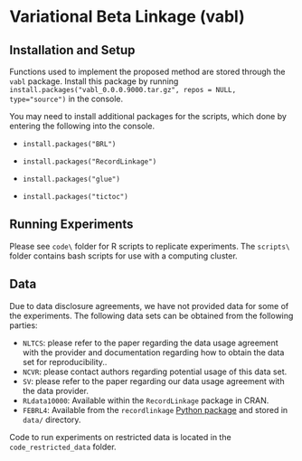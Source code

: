# Variational Beta Linkage (vabl)

## Installation and Setup

Functions used to implement the proposed method are stored through the `vabl` package. Install this package by running `install.packages("vabl_0.0.0.9000.tar.gz", repos = NULL, type="source")` in the console.

You may need to install additional packages for the scripts, which done by entering the following into the console. 

- `install.packages("BRL")`

- `install.packages("RecordLinkage")`

- `install.packages("glue")`

- `install.packages("tictoc")`

## Running Experiments

Please see `code\` folder for R scripts to replicate experiments. The `scripts\` folder contains bash scripts for use with a computing cluster.

## Data

Due to data disclosure agreements, we have not provided data for some of the experiments. The following data sets can be obtained from the following parties:

- `NLTCS`: please refer to the paper regarding the data usage agreement with the provider and documentation regarding how to obtain the data set for reproducibility.. 
- `NCVR`: please contact authors regarding potential usage of this data set. 
- `SV`: please refer to the paper regarding our data usage agreement with the data provider. 
- `RLdata10000`: Available within the `RecordLinkage` package in CRAN. 
- `FEBRL4`: Available from the `recordlinkage` [Python package](https://recordlinkage.readthedocs.io/en/latest/ref-datasets.html) and stored in `data/` directory. 

Code to run experiments on restricted data is located in the `code_restricted_data` folder.
